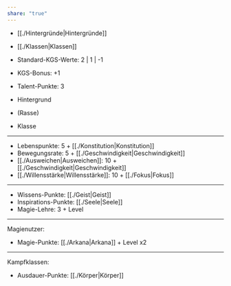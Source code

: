 ```yaml
---
share: "true"
---
```

- [[./Hintergründe|Hintergründe]]  
- [[./Klassen|Klassen]]  
  
- Standard-KGS-Werte: 2 | 1 | -1  
- KGS-Bonus: +1  
- Talent-Punkte: 3  
  
- Hintergrund  
- (Rasse)  
- Klasse  
____  
  
- Lebenspunkte: 5 + [[./Konstitution|Konstitution]]  
- Bewegungsrate: 5 + [[./Geschwindigkeit|Geschwindigkeit]]  
- [[./Ausweichen|Ausweichen]]: 10 + [[./Geschwindigkeit|Geschwindigkeit]]  
- [[./Willensstärke|Willensstärke]]: 10 + [[./Fokus|Fokus]]  
---  
  
- Wissens-Punkte: [[./Geist|Geist]]  
- Inspirations-Punkte: [[./Seele|Seele]]  
- Magie-Lehre: 3 + Level  
___  
  
Magienutzer:  
- Magie-Punkte: [[./Arkana|Arkana]] + Level x2  
---  
  
Kampfklassen:  
- Ausdauer-Punkte: [[./Körper|Körper]]